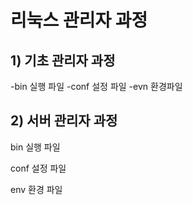 # 리눅스 관리자 과정
## 1) 기초 관리자 과정
-bin 실행 파일
-conf 설정 파일
-evn 환경파일

## 2) 서버 관리자 과정

bin 실행 파일

conf 설정 파일

env 환경 파일
